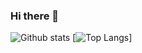 ### Hi there 👋

<!--
**Fuad9/Fuad9** is a ✨ _special_ ✨ repository because its `README.md` (this file) appears on your GitHub profile.

Here are some ideas to get you started:

- 🔭 I’m currently working on ...
- 🌱 I’m currently learning ...
- 👯 I’m looking to collaborate on ...
- 🤔 I’m looking for help with ...
- 💬 Ask me about ...
- 📫 How to reach me: ...
- 😄 Pronouns: ...
- ⚡ Fun fact: ...
-->

![Github stats](https://github-readme-stats.vercel.app/api?username=Fuad9&show_icons=true&theme=highcontrast)
[![Top Langs](https://github-readme-stats.vercel.app/api/top-langs/?username=Fuad9&langs_count=4)]
